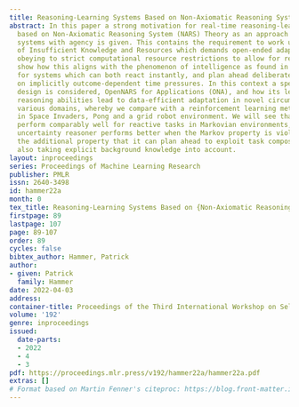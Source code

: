 ```yaml
---
title: Reasoning-Learning Systems Based on Non-Axiomatic Reasoning System Theory
abstract: In this paper a strong motivation for real-time reasoning-learning systems
  based on Non-Axiomatic Reasoning System (NARS) Theory as an approach to build intelligent
  systems with agency is given. This contains the requirement to work under the Assumption
  of Insufficient Knowledge and Resources which demands open-ended adaptation while
  obeying to strict computational resource restrictions to allow for real-time response. We
  show how this aligns with the phenomenon of intelligence as found in nature, allowing
  for systems which can both react instantly, and plan ahead deliberately dependent
  on implicitly outcome-dependent time pressures. In this context a specific implementation
  design is considered, OpenNARS for Applications (ONA), and how its learning and
  reasoning abilities lead to data-efficient adaptation in novel circumstances in
  various domains, whereby we compare with a reinforcement learning method, Q-Learning,
  in Space Invaders, Pong and a grid robot environment. We will see that both techniques
  perform comparably well for reactive tasks in Markovian environments, while the
  uncertainty reasoner performs better when the Markov property is violated, with
  the additional property that it can plan ahead to exploit task compositionality,
  also taking explicit background knowledge into account.
layout: inproceedings
series: Proceedings of Machine Learning Research
publisher: PMLR
issn: 2640-3498
id: hammer22a
month: 0
tex_title: Reasoning-Learning Systems Based on {Non-Axiomatic Reasoning System} Theory
firstpage: 89
lastpage: 107
page: 89-107
order: 89
cycles: false
bibtex_author: Hammer, Patrick
author:
- given: Patrick
  family: Hammer
date: 2022-04-03
address:
container-title: Proceedings of the Third International Workshop on Self-Supervised Learning
volume: '192'
genre: inproceedings
issued:
  date-parts:
  - 2022
  - 4
  - 3
pdf: https://proceedings.mlr.press/v192/hammer22a/hammer22a.pdf
extras: []
# Format based on Martin Fenner's citeproc: https://blog.front-matter.io/posts/citeproc-yaml-for-bibliographies/
---
```

